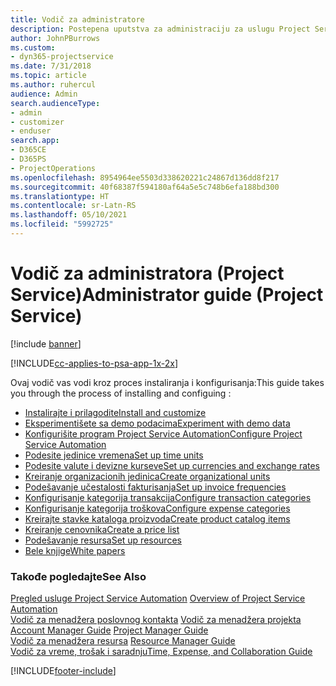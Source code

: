 ```yaml
---
title: Vodič za administratore
description: Postepena uputstva za administraciju za uslugu Project Service
author: JohnPBurrows
ms.custom:
- dyn365-projectservice
ms.date: 7/31/2018
ms.topic: article
ms.author: ruhercul
audience: Admin
search.audienceType:
- admin
- customizer
- enduser
search.app:
- D365CE
- D365PS
- ProjectOperations
ms.openlocfilehash: 8954964ee5503d338620221c24867d136dd8f217
ms.sourcegitcommit: 40f68387f594180af64a5e5c748b6efa188bd300
ms.translationtype: HT
ms.contentlocale: sr-Latn-RS
ms.lasthandoff: 05/10/2021
ms.locfileid: "5992725"
---
```

# <a name="administrator-guide-project-service"></a><span data-ttu-id="91170-103">Vodič za administratora (Project Service)</span><span class="sxs-lookup"><span data-stu-id="91170-103">Administrator guide (Project Service)</span></span>

[!include [banner](../includes/psa-now-project-operations.md)]

[!INCLUDE[cc-applies-to-psa-app-1x-2x](../includes/cc-applies-to-psa-app-1x-2x.md)]

<span data-ttu-id="91170-104">Ovaj vodič vas vodi kroz proces instaliranja i konfigurisanja:</span><span class="sxs-lookup"><span data-stu-id="91170-104">This guide takes you through the process of installing and configuing :</span></span>  
  
- [<span data-ttu-id="91170-105">Instalirajte i prilagodite</span><span class="sxs-lookup"><span data-stu-id="91170-105">Install and customize</span></span>](install-customize.md)
- [<span data-ttu-id="91170-106">Eksperimentišete sa demo podacima</span><span class="sxs-lookup"><span data-stu-id="91170-106">Experiment with demo data</span></span>](use-demo-data.md)
- [<span data-ttu-id="91170-107">Konfigurišite program Project Service Automation</span><span class="sxs-lookup"><span data-stu-id="91170-107">Configure Project Service Automation</span></span>](configure.md)
- [<span data-ttu-id="91170-108">Podesite jedinice vremena</span><span class="sxs-lookup"><span data-stu-id="91170-108">Set up time units</span></span>](set-up-time-units.md)
- [<span data-ttu-id="91170-109">Podesite valute i devizne kurseve</span><span class="sxs-lookup"><span data-stu-id="91170-109">Set up currencies and exchange rates</span></span>](set-up-currencies-exchange-rates.md)
- [<span data-ttu-id="91170-110">Kreiranje organizacionih jedinica</span><span class="sxs-lookup"><span data-stu-id="91170-110">Create organizational units</span></span>](create-organizational-units.md)
- [<span data-ttu-id="91170-111">Podešavanje učestalosti fakturisanja</span><span class="sxs-lookup"><span data-stu-id="91170-111">Set up invoice frequencies</span></span>](set-up-invoice-frequencies.md)
- [<span data-ttu-id="91170-112">Konfigurisanje kategorija transakcija</span><span class="sxs-lookup"><span data-stu-id="91170-112">Configure transaction categories</span></span>](configure-transaction-categories.md)
- [<span data-ttu-id="91170-113">Konfigurisanje kategorija troškova</span><span class="sxs-lookup"><span data-stu-id="91170-113">Configure expense categories</span></span>](configure-expense-categories.md)
- [<span data-ttu-id="91170-114">Kreirajte stavke kataloga proizvoda</span><span class="sxs-lookup"><span data-stu-id="91170-114">Create product catalog items</span></span>](create-product-catalog-items.md)
- [<span data-ttu-id="91170-115">Kreiranje cenovnika</span><span class="sxs-lookup"><span data-stu-id="91170-115">Create a price list</span></span>](create-price-list.md)
- [<span data-ttu-id="91170-116">Podešavanje resursa</span><span class="sxs-lookup"><span data-stu-id="91170-116">Set up resources</span></span>](set-up-resources.md)
- [<span data-ttu-id="91170-117">Bele knjige</span><span class="sxs-lookup"><span data-stu-id="91170-117">White papers</span></span>](white-papers.md)
  
### <a name="see-also"></a><span data-ttu-id="91170-118">Takođe pogledajte</span><span class="sxs-lookup"><span data-stu-id="91170-118">See Also</span></span>  
 <span data-ttu-id="91170-119">[Pregled usluge Project Service Automation](../psa/overview.md)  </span><span class="sxs-lookup"><span data-stu-id="91170-119">[Overview of Project Service Automation](../psa/overview.md)  </span></span>  
 <span data-ttu-id="91170-120">[Vodič za menadžera poslovnog kontakta](../psa/account-manager-guide.md) [Vodič za menadžera projekta](../psa/project-manager-guide.md) </span><span class="sxs-lookup"><span data-stu-id="91170-120">[Account Manager Guide](../psa/account-manager-guide.md) [Project Manager Guide](../psa/project-manager-guide.md) </span></span>  
 <span data-ttu-id="91170-121">[Vodič za menadžera resursa](../psa/resource-manager-guide.md) </span><span class="sxs-lookup"><span data-stu-id="91170-121">[Resource Manager Guide](../psa/resource-manager-guide.md) </span></span>  
 [<span data-ttu-id="91170-122">Vodič za vreme, trošak i saradnju</span><span class="sxs-lookup"><span data-stu-id="91170-122">Time, Expense, and Collaboration Guide</span></span>](../psa/time-expense-collaboration-guide.md)


[!INCLUDE[footer-include](../includes/footer-banner.md)]